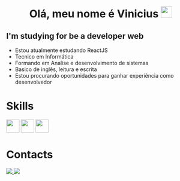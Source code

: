 <h1 align="center"> Olá, meu nome é Vinicius <img src="https://raw.githubusercontent.com/kaueMarques/kaueMarques/master/hi.gif" width="30px"></h1>

## I'm studying for be a developer web
<ul>
    <li>Estou atualmente estudando ReactJS</li>
    <li>Tecnico em Informática</li>
    <li>Formando em Analise e desenvolvimento de sistemas</li>
    <li>Basico de inglês, leitura e escrita</li>
    <li>Estou procurando oportunidades para ganhar experiência como desenvolvedor</li>
</ul>

# Skills
<img src="https://img.icons8.com/color/50/000000/html-5--v1.png" width="35px"/>
<img src="https://img.icons8.com/color/48/000000/css3.png" width="35px"/>
<img src="https://img.icons8.com/color/48/000000/javascript--v1.png" width="35px"/>

# Contacts
<p>
<a href="https://www.linkedin.com/in/vinicius-aguiar-silva-22a803221/">
    <img src="https://img.icons8.com/fluency/48/000000/linkedin.png"/>
</a>
<a href="https://www.instagram.com/vinicius1kk/?hl=pt-br">
    <img src="https://img.icons8.com/fluency/48/000000/instagram-new.png"/>
</a>
</p>
 